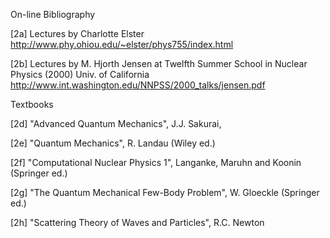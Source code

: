 
On-line Bibliography

[2a] Lectures by Charlotte Elster http://www.phy.ohiou.edu/~elster/phys755/index.html

[2b] Lectures by M. Hjorth Jensen at Twelfth Summer School in Nuclear Physics (2000) Univ. of California http://www.int.washington.edu/NNPSS/2000_talks/jensen.pdf

Textbooks

[2d] "Advanced Quantum Mechanics", J.J. Sakurai,

[2e] "Quantum Mechanics", R. Landau (Wiley ed.)

[2f] "Computational Nuclear Physics 1", Langanke, Maruhn and Koonin (Springer ed.)

[2g] "The Quantum Mechanical Few-Body Problem", W. Gloeckle (Springer ed.)

[2h] "Scattering Theory of Waves and Particles", R.C. Newton
